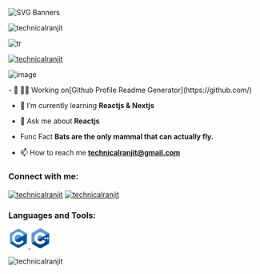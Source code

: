 
![SVG Banners](https://svg-banners.vercel.app/api?type=luminance&text1=Ranjit%20Das%20🤠&text2=💖%20A%20Passionate%20Coder,Developer%20&%20Debugger&width=900&height=400)


<img height="auto" src="https://komarev.com/ghpvc/?username=technicalranjitofficial&label=Profile%20views&color=0e75b6&style=flat" alt="technicalranjit" />



<p align="left"> <img width="900" height="100" src="https://readme-jokes.vercel.app/api" alt ="tr"/> </p>



<p align="left"> <a href="https://twitter.com/technicalranjit" target="blank"><img src="https://img.shields.io/twitter/follow/technicalranjit?logo=twitter&style=for-the-badge" alt="technicalranjit" /></a> </p>



<p align="left"> <img height="auto" src="https://github-profile-trophy.vercel.app/?username=technicalranjitofficial&theme=onedark&column=4&no-frame=true&no-bg=false" alt="image" /> </p>
- 🔭 💪🏼 Working on[Github Profile Readme Generator](https://github.com/)

- 🌱 I’m currently learning **Reactjs & Nextjs**

- 💬 Ask me about **Reactjs**

- Func Fact **Bats are the only mammal that can actually fly.**

- 📫 How to reach me **technicalranjit@gmail.com**

<h3 align="left">Connect with me:</h3> <p align="left"> <a href="https://github.com/technicalranjitofficial" target="blank"><img align="center" src=https://cdn.jsdelivr.net/npm/simple-icons@3.0.1/icons/github.svg alt="technicalranjit" height="30" width="40" /></a> <a href="https://twitter.com/technicalranjit" target="blank"><img align="center" src=https://cdn.jsdelivr.net/npm/simple-icons@v3/icons/twitter.svg alt="technicalranjit" height="30" width="40" /></a> </p>

<h3 align="left">Languages and Tools:</h3> <p align="left"> <a href=https://www.cprogramming.com/ target="_blank" rel="noreferrer"> <img src=https://raw.githubusercontent.com/devicons/devicon/master/icons/c/c-original.svg alt="android" width="40" height="40"/> </a> <a href=https://www.w3schools.com/cpp/ target="_blank" rel="noreferrer"> <img src=https://raw.githubusercontent.com/devicons/devicon/master/icons/cplusplus/cplusplus-original.svg alt="android" width="40" height="40"/> </a> </p>



<img align="left" height="auto" width={300} src="https://github-readme-stats.vercel.app/api?username=technicalranjitofficial&show_icons=true&theme=highcontrast&locale=en&hide_border=false" alt="" />



<img align="left" height="auto" width={300} src="https://github-readme-streak-stats.herokuapp.com/?user=technicalranjitofficial&theme=python-dark&mode=weekly&hide_border=false&locale=en" alt="" />



<img align="left" height="auto" width={300} src="https://github-readme-stats.vercel.app/api/top-langs/?username=technicalranjitofficial&theme=highcontrast&hide_border=false" alt="technicalranjit" /> 
